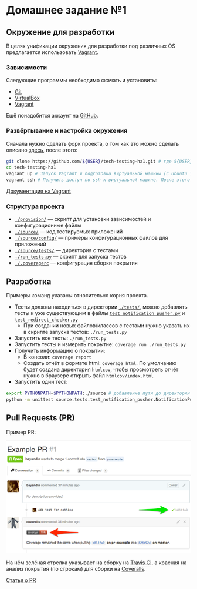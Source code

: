 # Домашнее задание №1

## Окружение для разработки

В целях унификации окружения для разработки под различных OS предлагается использовать [Vagrant](http://www.vagrantup.com/).

### Зависимости

Следующие программы необходимо скачать и установить:

- [Git](http://git-scm.com/downloads)
- [VirtualBox](https://www.virtualbox.org/wiki/Downloads)
- [Vagrant](http://www.vagrantup.com/downloads.html)

Ещё понадобится аккаунт на [GitHub](https://github.com/).

### Развёртывание и настройка окружения

Сначала нужно сделать форк проекта, о том как это можно сделать описано [здесь](https://help.github.com/articles/fork-a-repo),
после этого:

```bash
git clone https://github.com/${USER}/tech-testing-ha1.git # где ${USER} — имя вашего пользователя на GitHub
cd tech-testing-ha1
vagrant up # Запуск Vagrant и подготовка виртуальной машины (с Ubuntu 12.04)
vagrant ssh # Получить доступ по ssh к виртуальной машине. После этого все команды будут выполняться в виртаульной машине
```

[Документация на Vagrant](http://docs.vagrantup.com/v2/)

### Структура проекта

- [`./provision/`](provision/) — скрипт для установки зависимостей и конфигурационные файлы
- [`./source/`](source/) — код тестируемых приложений
- [`./source/config/`](source/config) — примеры конфигурационных файлов для приложений
- [`./source/tests/`](source/tests) — директория c тестами
- [`./run_tests.py`](run_tests.py) — скрипт для запуска тестов
- [`./.coveragerc`](.coveragerc) — конфигурация сборки покрытия

## Разработка

Примеры команд указаны относительно корня проекта.

- Тесты должны находиться в директории [`./tests/`](source/tests), можно добавлять тесты к уже существующим
в файлы [`test_notification_pusher.py`](source/tests/test_notification_pusher.py) и [`test_redirect_checker.py`](source/tests/test_redirect_checker.py)
    - При создании новых файлов/классов с тестами нужно указать их в скрипте запуска тестов: `./run_tests.py`
- Запустить все тесты: `./run_tests.py`
- Запустить тесты и измерить покрытие: `coverage run ./run_tests.py`
- Получить информацию о покрытии:
    - В консоли: `coverage report`
    - Создать отчёт в формате html: `coverage html`. По умолчанию будет создана директория `htmlcov`,
    чтобы просмотреть отчёт нужно в браузере открыть файл `htmlcov/index.html`
- Запустить один тест:
```bash
export PYTHONPATH=$PYTHONPATH:./source # добавление пути до директории source в PYTHONPATH
python -m unittest source.tests.test_notification_pusher.NotificationPusherTestCase.test_create_pidfile_example
```

## Pull Requests (PR)

Пример PR:

[![Пример PR](pr-example.png)](https://github.com/bayandin/tech-testing-ha1/pull/1)

На нём зелёная стрелка указывает на сборку на [Travis CI](https://travis-ci.org/bayandin/tech-testing-ha1/builds/36225422),
а красная на анализ покрытия (по строкам) для сборки на [Coveralls](https://coveralls.io/builds/1254508).

[Статья о PR](https://help.github.com/articles/using-pull-requests)
